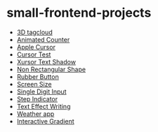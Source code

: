 # small-frontend-projects

 <ul>
  <li><a href=" 3D_tagcloud/index.html"> 3D tagcloud</a></li>
  <li><a href="animated_counter/index.html">Animated Counter</a></li>
  <li><a href="apple_cursor/index.html">Apple Cursor</a></li>
  <li><a href="cursor_test/index.html">Cursor Test</a></li>
  <li><a href="cursor_text_shadow/index.html">Xursor Text Shadow</a></li>
  <li><a href="non_rectangular_shape/index.html">Non Rectangular Shape</a></li>
  <li><a href="rubber_button/index.html">Rubber Button</a></li>
  <li><a href="screen_size/index.html"> Screen Size</a></li>
  <li><a href="single_digit_input/index.html">Single Digit Input</a></li>
  <li><a href="step_indicator/index.html">Step Indicator</a></li>
  <li><a href="text_effect_writing/index.html">Text Effect Writing</a></li>
  <li><a href="weather_app/index.html">Weather app</a></li>
<li><a href="interactive_gradient/index.html">Interactive Gradient</a></li>
 </ul>